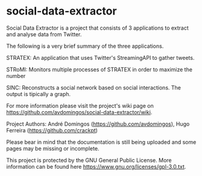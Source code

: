 social-data-extractor
=====================

Social Data Extractor is a project that consists of 3 applications to extract and analyse data from Twitter.

The following is a very brief summary of the three applications. 

STRATEX:
An application that uses Twitter's StreamingAPI to gather tweets.

STRoMI:
Monitors multiple processes of STRATEX in order to maximize the number 

SINC:
Reconstructs a social network based on social interactions. The output is tipically a graph.

For more information please visit the project's wiki page on
https://github.com/avdomingos/social-data-extractor/wiki. 

Project Authors: André Domingos (https://github.com/avdomingos), Hugo Ferreira (https://github.com/crackpt)

Please bear in mind that the documentation is still being uploaded and some pages may be missing or incomplete.

This project is protected by the GNU General Public License. More information can be found here https://www.gnu.org/licenses/gpl-3.0.txt.
